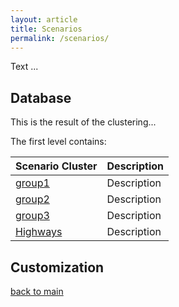 ```yaml
---
layout: article
title: Scenarios
permalink: /scenarios/
---
```


Text ...


## Database

This is the result of the clustering...

The first level contains:


| Scenario Cluster  | Description   | 
| ------------- | ------------- |
| [group1](\scenarios\\group1) | Description |
| [group2](\scenarios\\group2) | Description |
| [group3](\scenarios\\group3) | Description |
| [Highways](\scenarios\\Highways) | Description |

## Customization


[back to main](/)
